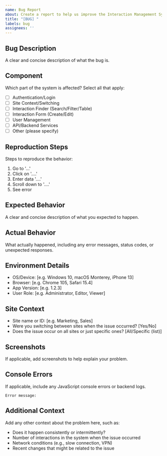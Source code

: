 ```yaml
---
name: Bug Report
about: Create a report to help us improve the Interaction Management System
title: "[BUG] "
labels: bug
assignees: ''
---
```


## Bug Description
A clear and concise description of what the bug is.

## Component
Which part of the system is affected? Select all that apply:
- [ ] Authentication/Login
- [ ] Site Context/Switching
- [ ] Interaction Finder (Search/Filter/Table)
- [ ] Interaction Form (Create/Edit)
- [ ] User Management
- [ ] API/Backend Services
- [ ] Other (please specify)

## Reproduction Steps
Steps to reproduce the behavior:
1. Go to '...'
2. Click on '....'
3. Enter data '....'
4. Scroll down to '....'
5. See error

## Expected Behavior
A clear and concise description of what you expected to happen.

## Actual Behavior
What actually happened, including any error messages, status codes, or unexpected responses.

## Environment Details
 - OS/Device: [e.g. Windows 10, macOS Monterey, iPhone 13]
 - Browser: [e.g. Chrome 105, Safari 15.4]
 - App Version: [e.g. 1.2.3]
 - User Role: [e.g. Administrator, Editor, Viewer]

## Site Context
- Site name or ID: [e.g. Marketing, Sales]
- Were you switching between sites when the issue occurred? [Yes/No]
- Does the issue occur on all sites or just specific ones? [All/Specific (list)]

## Screenshots
If applicable, add screenshots to help explain your problem.

## Console Errors
If applicable, include any JavaScript console errors or backend logs.

```
Error message:
```

## Additional Context
Add any other context about the problem here, such as:
- Does it happen consistently or intermittently?
- Number of interactions in the system when the issue occurred
- Network conditions (e.g., slow connection, VPN)
- Recent changes that might be related to the issue